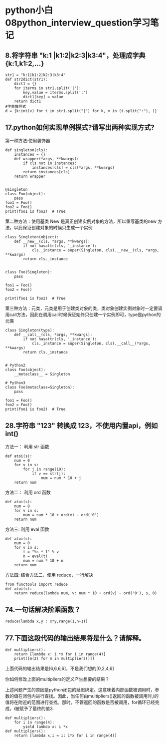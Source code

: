 # python小白08python_interview_question学习笔记
## 8.将字符串 "k:1 |k1:2|k2:3|k3:4"，处理成字典 {k:1,k1:2,...}
```
str1 = "k:1|k1:2|k2:3|k3:4"
def str2dict(str1):
    dict1 = {}
    for iterms in str1.split('|'):
        key,value = iterms.split(':')
        dict1[key] = value
    return dict1
#字典推导式
d = {k:int(v) for t in str1.split("|") for k, v in (t.split(":"), )}
```

## 17.python如何实现单例模式?请写出两种实现方式?
第一种方法:使用装饰器

```
def singleton(cls):
    instances = {}
    def wrapper(*args, **kwargs):
        if cls not in instances:
            instances[cls] = cls(*args, **kwargs)
        return instances[cls]
    return wrapper
    
    
@singleton
class Foo(object):
    pass
foo1 = Foo()
foo2 = Foo()
print(foo1 is foo2)  # True
```
第二种方法：使用基类 New 是真正创建实例对象的方法，所以重写基类的new 方法，以此保证创建对象的时候只生成一个实例

```
class Singleton(object):
    def __new__(cls, *args, **kwargs):
        if not hasattr(cls, '_instance'):
            cls._instance = super(Singleton, cls).__new__(cls, *args, **kwargs)
        return cls._instance
    
    
class Foo(Singleton):
    pass

foo1 = Foo()
foo2 = Foo()

print(foo1 is foo2)  # True
```
第三种方法：元类，元类是用于创建类对象的类，类对象创建实例对象时一定要调用call方法，因此在调用call时候保证始终只创建一个实例即可，type是python的元类

```
class Singleton(type):
    def __call__(cls, *args, **kwargs):
        if not hasattr(cls, '_instance'):
            cls._instance = super(Singleton, cls).__call__(*args, **kwargs)
        return cls._instance


# Python2
class Foo(object):
    __metaclass__ = Singleton

# Python3
class Foo(metaclass=Singleton):
    pass

foo1 = Foo()
foo2 = Foo()
print(foo1 is foo2)  # True
```

## 28.字符串 "123" 转换成 123，不使用内置api，例如 int()
方法一： 利用 str 函数

```
def atoi(s):
    num = 0
    for v in s:
        for j in range(10):
            if v == str(j):
                num = num * 10 + j
    return num
```
方法二： 利用 ord 函数

```
def atoi(s):
    num = 0
    for v in s:
        num = num * 10 + ord(v) - ord('0')
    return num
```
方法三: 利用 eval 函数

```
def atoi(s):
    num = 0
    for v in s:
        t = "%s * 1" % v
        n = eval(t)
        num = num * 10 + n
    return num
```
方法四: 结合方法二，使用 reduce，一行解决

```
from functools import reduce
def atoi(s):
    return reduce(lambda num, v: num * 10 + ord(v) - ord('0'), s, 0)
```

## 74.一句话解决阶乘函数？
```
reduce(lambda x,y : x*y,range(1,n+1))
```

## 77.下面这段代码的输出结果将是什么？请解释。
```
def multipliers():
    return [lambda x: i *x for i in range(4)]
	print([m(2) for m in multipliers()])
```
上面代码的输出结果是[6,6,6,6]，不是我们想的[0,2,4,6]


你如何修改上面的multipliers的定义产生想要的结果？


上述问题产生的原因是python闭包的延迟绑定。这意味着内部函数被调用时，参数的值在闭包内进行查找。因此，当任何由multipliers()返回的函数被调用时,i的值将在附近的范围进行查找。那时，不管返回的函数是否被调用，for循环已经完成，i被赋予了最终的值3.

```
def multipliers():
    for i in range(4):
        yield lambda x: i *x
def multipliers():
    return [lambda x,i = i: i*x for i in range(4)]
```
